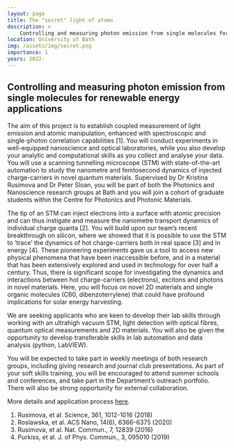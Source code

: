 ```yaml
---
layout: page
title: The "secret" light of atoms
description: >
    Controlling and measuring photon emission from single molecules for renewable energy applications
location: University of Bath
img: /assets/img/secret.png
importance: 1
years: 2022-
---
```


## Controlling and measuring photon emission from single molecules for renewable energy applications

The aim of this project is to establish coupled measurement of light emission and atomic manipulation, enhanced with spectroscopic and single-photon correlation capabilities [1]. You will conduct experiments in well-equipped nanoscience and optical laboratories, while you also develop your analytic and computational skills as you collect and analyse your data. You will use a scanning tunnelling microscope (STM) with state-of-the-art automation to study the nanometre and femtosecond dynamics of injected charge-carriers in novel quantum materials. Supervised by Dr Kristina Rusimova and Dr Peter Sloan, you will be part of both the Photonics and Nanoscience research groups at Bath and you will join a cohort of graduate students within the Centre for Photonics and Photonic Materials.

 The tip of an STM can inject electrons into a surface with atomic precision and can thus instigate and measure the nanometre transport dynamics of individual charge quanta [2]. You will build upon our team’s recent breakthrough on silicon, where we showed that it is possible to use the STM to ‘trace’ the dynamics of hot charge-carriers both in real space [3] and in energy [4]. These pioneering experiments gave us a tool to access new physical phenomena that have been inaccessible before, and in a material that has been extensively explored and used in technology for over half a century. Thus, there is significant scope for investigating the dynamics and interactions between hot charge-carriers (electrons), excitons and photons in novel materials. Here, you will focus on novel 2D materials and single organic molecules (C60, dibenzoterrylene) that could have profound implications for solar energy harvesting.

 We are seeking applicants who are keen to develop their lab skills through working with an ultrahigh vacuum STM, light detection with optical fibres, quantum optical measurements and 2D materials. You will also be given the opportunity to develop transferable skills in lab automation and data analysis (python, LabVIEW).

You will be expected to take part in weekly meetings of both research groups, including giving research and journal club presentations. As part of your soft skills training, you will be encouraged to attend summer schools and conferences, and take part in the Department’s outreach portfolio. There will also be strong opportunity for external collaboration.

More details and application process [here](https://www.findaphd.com/phds/project/controlling-and-measuring-photon-emission-from-single-atoms-and-single-molecules/?p139669).

1. Rusimova, et al. Science, 361, 1012-1016 (2018)
2. Roslawska, et al. ACS Nano, 14(6), 6366-6375 (2020)
3. Rusimova, et al. Nat. Commun., 7, 12839 (2016)
4. Purkiss, et al. J. of Phys. Commun., 3, 095010 (2019)
